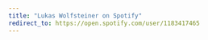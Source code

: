 ```yaml
---
title: "Lukas Wolfsteiner on Spotify"
redirect_to: https://open.spotify.com/user/1183417465
---
```

